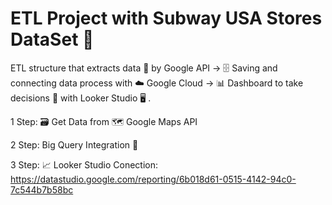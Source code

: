# ETL Project with Subway USA Stores DataSet 🥪

ETL structure that extracts data 🧾 by Google API -> 🗄 Saving and connecting data process with ☁️  Google Cloud -> 📊 Dashboard to take decisions 👔 with Looker Studio 🖥 . 

1 Step: 🗃️ Get Data from 🗺️ Google Maps API 

2 Step: Big Query Integration 📡

3 Step: 📈 Looker Studio Conection: https://datastudio.google.com/reporting/6b018d61-0515-4142-94c0-7c544b7b58bc
